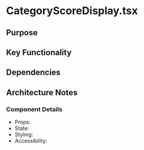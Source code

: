 # CategoryScoreDisplay.tsx

## Purpose

## Key Functionality

## Dependencies

## Architecture Notes

### Component Details
- Props: 
- State: 
- Styling: 
- Accessibility: 
